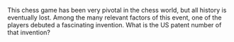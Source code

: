 This chess game has been very pivotal in the chess world, but all history is eventually lost. Among the many relevant factors of this event, one of the players debuted a fascinating invention. What is the US patent number of that invention?
